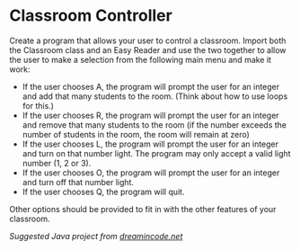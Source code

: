 # Classroom Controller
Create a program that allows your user to control a classroom. Import both the Classroom class and an Easy Reader and use the two together to allow the user to make a selection from the following main menu and make it work:
* If the user chooses A, the program will prompt the user for an integer and add that many students to the room. (Think about how to use loops for this.)
* If the user chooses R, the program will prompt the user for an integer and remove that many students to the room (if the number exceeds the number of students in the room, the room will remain at zero)
* If the user chooses L, the program will prompt the user for an integer and turn on that number light. The program may only accept a valid light number (1, 2 or 3).
* If the user chooses O, the program will prompt the user for an integer and turn off that number light.
* If the user chooses Q, the program will quit.

Other options should be provided to fit in with the other features of your classroom.

_Suggested Java project from [dreamincode.net](https://www.dreamincode.net/forums/topic/160458-simple-java-projects/ "Simple Java Projects")_
